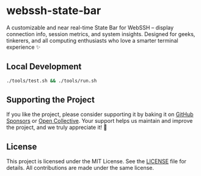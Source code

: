 # webssh-state-bar
A customizable and near real-time State Bar for WebSSH – display connection info, session metrics, and system insights. Designed for geeks, tinkerers, and all computing enthusiasts who love a smarter terminal experience ✨

## Local Development
```bash
./tools/test.sh && ./tools/run.sh
```

## Supporting the Project
If you like the project, please consider supporting it by baking it on [GitHub Sponsors](https://github.com/sponsors/dRAGon-Okinawa) or [Open Collective](https://opencollective.com/dragon-okinawa). Your support helps us maintain and improve the project, and we truly appreciate it! 🙏

## License
This project is licensed under the MIT License. See the [LICENSE](LICENSE) file for details. All contributions are made under the same license.